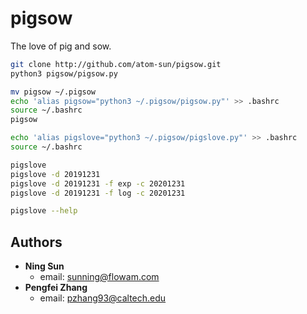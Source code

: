 # pigsow
The love of pig and sow.

```bash
git clone http://github.com/atom-sun/pigsow.git
python3 pigsow/pigsow.py
```

```bash
mv pigsow ~/.pigsow
echo 'alias pigsow="python3 ~/.pigsow/pigsow.py"' >> .bashrc
source ~/.bashrc
pigsow
```

```bash
echo 'alias pigslove="python3 ~/.pigsow/pigslove.py"' >> .bashrc
source ~/.bashrc

pigslove
pigslove -d 20191231
pigslove -d 20191231 -f exp -c 20201231
pigslove -d 20191231 -f log -c 20201231

pigslove --help
```

## Authors

- **Ning Sun**
  - email: sunning@flowam.com
- **Pengfei Zhang**
  - email: pzhang93@caltech.edu
